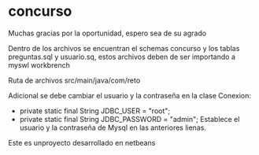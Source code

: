 # concurso
Muchas gracias por la oportunidad, espero sea de su agrado

Dentro de los archivos se encuentran el schemas concurso y los tablas preguntas.sql y usuario.sq, estos archivos deben de ser importando a myswl workbrench 

Ruta de archivos src/main/java/com/reto

Adicional se debe cambiar el usuario y la contraseña en la clase Conexion:
*   private static final String JDBC_USER = "root";
*   private static final String JDBC_PASSWORD = "admin";
Establece el usuario y la contraseña de Mysql en las anteriores lienas.

Este es unproyecto desarrollado en netbeans
